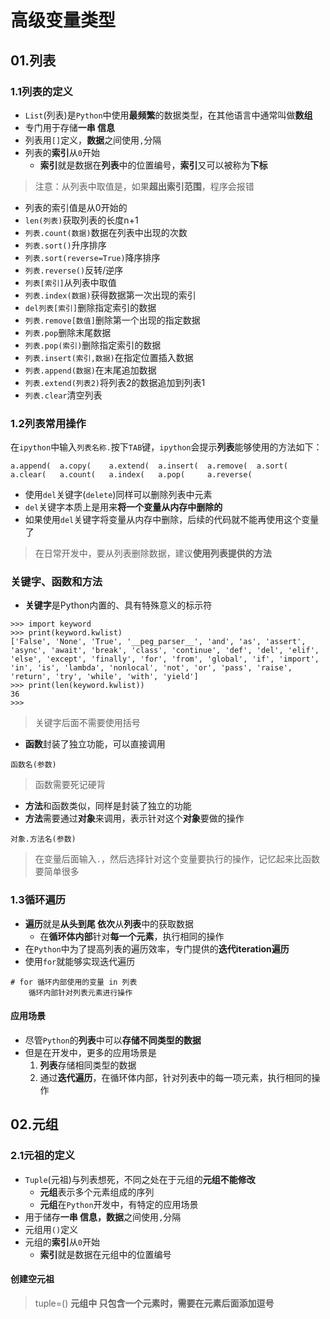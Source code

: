 # 高级变量类型
## 01.列表
### 1.1列表的定义
- `List`(列表)是`Python`中使用**最频繁**的数据类型，在其他语言中通常叫做**数组**
- 专门用于存储**一串 信息**
- 列表用`[]`定义，**数据**之间使用`,`分隔
- 列表的**索引**从`0`开始
	- **索引**就是数据在**列表**中的位置编号，**索引**又可以被称为**下标**
> 注意：从列表中取值是，如果**超出索引范围**，程序会报错
- 列表的索引值是从0开始的
- `len(列表)`获取列表的长度n+1
- `列表.count(数据)`数据在列表中出现的次数
- `列表.sort()`升序排序
- `列表.sort(reverse=True)`降序排序
- `列表.reverse()`反转/逆序
- `列表[索引]`从列表中取值
- `列表.index(数据)`获得数据第一次出现的索引
- `del列表[索引]`删除指定索引的数据
- `列表.remove[数值]`删除第一个出现的指定数据
- `列表.pop`删除末尾数据
- `列表.pop(索引)`删除指定索引的数据
- `列表.insert(索引,数据)`在指定位置插入数据
- `列表.append(数据)`在末尾追加数据
- `列表.extend(列表2)`将列表2的数据追加到列表1
- `列表.clear`清空列表
### 1.2列表常用操作
在`ipython`中输入`列表名称.`按下`TAB`键，`ipython`会提示**列表**能够使用的方法如下：
```
a.append(  a.copy(    a.extend(  a.insert(  a.remove(  a.sort(
a.clear(   a.count(   a.index(   a.pop(     a.reverse(
```
- 使用`del`关键字(`delete`)同样可以删除列表中元素
- `del`关键字本质上是用来**将一个变量从内存中删除的**
- 如果使用`del`关键字将变量从内存中删除，后续的代码就不能再使用这个变量了
> 在日常开发中，要从列表删除数据，建议**使用列表提供的方法**
### 关键字、函数和方法
- **关键字**是Python内置的、具有特殊意义的标示符
```
>>> import keyword
>>> print(keyword.kwlist)
['False', 'None', 'True', '__peg_parser__', 'and', 'as', 'assert', 'async', 'await', 'break', 'class', 'continue', 'def', 'del', 'elif', 'else', 'except', 'finally', 'for', 'from', 'global', 'if', 'import', 'in', 'is', 'lambda', 'nonlocal', 'not', 'or', 'pass', 'raise', 'return', 'try', 'while', 'with', 'yield']
>>> print(len(keyword.kwlist))
36
>>>
```
> 关键字后面不需要使用括号
- **函数**封装了独立功能，可以直接调用
```
函数名(参数)
```
> 函数需要死记硬背
- **方法**和函数类似，同样是封装了独立的功能
- **方法**需要通过**对象**来调用，表示针对这个**对象**要做的操作
```
对象.方法名(参数)
```
> 在变量后面输入`.`，然后选择针对这个变量要执行的操作，记忆起来比函数要简单很多
### 1.3循环遍历
- **遍历**就是**从头到尾 依次**从**列表**中的获取数据
	- 在**循环体内部**针对**每一个元素**，执行相同的操作
- 在`Python`中为了提高列表的遍历效率，专门提供的**迭代iteration遍历**
- 使用`for`就能够实现迭代遍历
```
# for 循环内部使用的变量 in 列表
	循环内部针对列表元素进行操作
```
#### 应用场景
- 尽管`Python`的**列表**中可以**存储不同类型的数据**
- 但是在开发中，更多的应用场景是
	1. **列表**存储相同类型的数据
	2. 通过**迭代遍历**，在循环体内部，针对列表中的每一项元素，执行相同的操作
## 02.元组
### 2.1元祖的定义
- `Tuple`(元祖)与列表想死，不同之处在于元组的**元组不能修改**
	- **元组**表示多个元素组成的序列
	- **元组**在`Python`开发中，有特定的应用场景
- 用于储存**一串 信息，数据**之间使用`,`分隔
- 元组用`()`定义
- 元组的**索引**从`0`开始
	- **索引**就是数据在元组中的位置编号
#### 创建空元祖
> tuple=()
**元组中 只包含一个元素时，需要在元素后面添加逗号**
